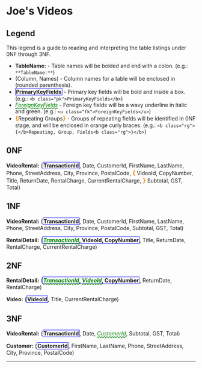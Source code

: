 # Joe's Videos

## Legend

This legend is a guide to reading and interpreting the table listings under 0NF through 3NF.

- **TableName:** - Table names will be bolded and end with a colon. (e.g.: `**TableName:**`)
- (Column, Names) - Column names for a table will be enclosed in (rounded parenthesis).
- <b class="pk">PrimaryKeyFields</b> - Primary key fields will be bold and inside a box. (e.g.: `<b class="pk">PrimaryKeyFields</b>`)
- <u class="fk">ForeignKeyFields</u> - Foreign key fields will be a wavy underline in italic and green. (e.g.: `<u class="fk">ForeignKeyFields</u>`)
- <b class="rg">{</b>Repeating Groups<b class="rg">}</b> - Groups of repeating fields will be identified in 0NF stage, and will be enclosed in orange curly braces. (e.g.: `<b class="rg">{</b>Repeating, Group, Fields<b class="rg">}</b>`)

## 0NF

**VideoRental:** (<b class="pk">TransactionId</b>, Date, CustomerId, FirstName, LastName, Phone, StreetAddress, City, Province, PostalCode, <b class="rg">{</b> VideoId, CopyNumber, Title, ReturnDate, RentalCharge, CurrentRentalCharge, <b class="rg">}</b> Subtotal, GST, Total)

## 1NF

**VideoRental:** (<b class="pk">TransactionId</b>, Date, CustomerId, FirstName, LastName, Phone, StreetAddress, City, Province, PostalCode, Subtotal, GST, Total)

**RentalDetail:** (<b class="pk"><u class="fk">TransactionId</u>, VideoId, CopyNumber</b>, Title, ReturnDate, RentalCharge, CurrentRentalCharge)

## 2NF

**RentalDetail:** (<b class="pk"><u class="fk">TransactionId</u>, <u class="fk">VideoId</u>, CopyNumber</b>, ReturnDate, RentalCharge)

**Video:** (<b class="pk">VideoId</b>, Title, CurrentRentalCharge)

## 3NF

**VideoRental:** (<b class="pk">TransactionId</b>, Date, <u class="fk">CustomerId</u>, Subtotal, GST, Total)

**Customer:** (<b class="pk">CustomerId</b>, FirstName, LastName, Phone, StreetAddress, City, Province, PostalCode)


----

<style type="text/css">
.pk {
    font-weight: bold;
    display: inline-block;
    border: solid thin blue;
    padding: 0 1px;
}
.fk {
    color: green;
    font-style: italic;
    text-decoration: wavy underline green;
}
.rg {
    color: darkorange;
    font-size: 1.2em;
    font-weight: bold;
}
</style>
